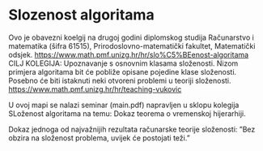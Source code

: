 # Slozenost algoritama
Ovo je obavezni koelgij na drugoj godini diplomskog studija Računarstvo i matematika (šifra 61515), Prirodoslovno-matematički fakultet, Matematički odsjek.  https://www.math.pmf.unizg.hr/hr/slo%C5%BEenost-algoritama
CILJ KOLEGIJA:
Upoznavanje s osnovnim klasama složenosti. Nizom primjera algoritama bit će pobliže 
opisane pojedine klase složenosti. Posebno će biti istaknuti neki otvoreni problemi u teoriji složenosti.
https://www.math.pmf.unizg.hr/hr/teaching-vukovic

U ovoj mapi se nalazi seminar  (main.pdf) napravljen u sklopu kolegija SLoženost algoritama na temu: 
Dokaz teorema o vremenskoj hijerarhiji.

Dokaz jednoga od najvažnijih rezultata računarske
teorije složenosti: ”Bez obzira na složenost problema, uvijek će postojati teži.”
